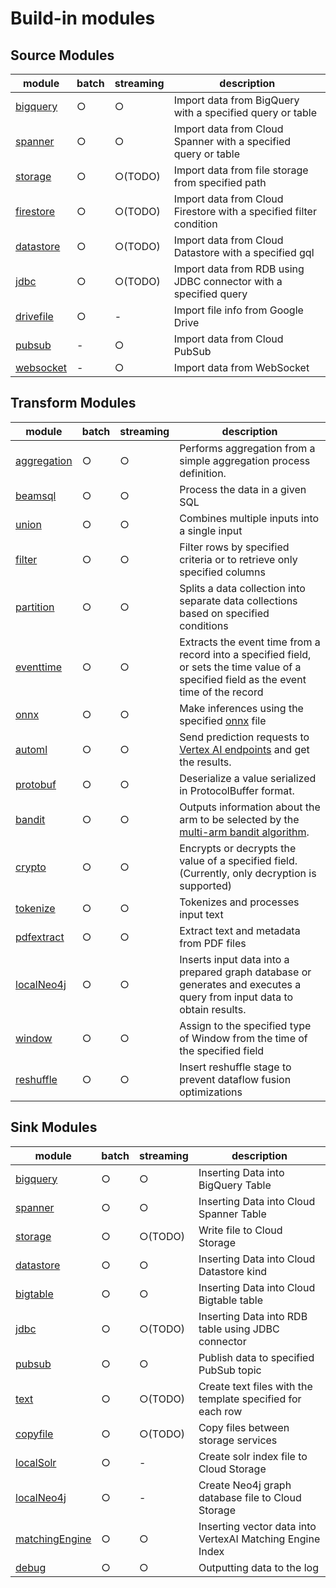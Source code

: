 # Build-in modules

## Source Modules

| module                           | batch | streaming | description                                                        |
|----------------------------------|-------|-----------|--------------------------------------------------------------------|
| [bigquery](source/bigquery.md)   | ○     | ○         | Import data from BigQuery with a specified query or table          |
| [spanner](source/spanner.md)     | ○     | ○         | Import data from Cloud Spanner with a specified query or table     |
| [storage](source/storage.md)     | ○     | ○(TODO)   | Import data from file storage from specified path                  |
| [firestore](source/firestore.md) | ○     | ○(TODO)   | Import data from Cloud Firestore with a specified filter condition |
| [datastore](source/datastore.md) | ○     | ○(TODO)   | Import data from Cloud Datastore with a specified gql              |
| [jdbc](source/jdbc.md)           | ○     | ○(TODO)   | Import data from RDB using JDBC connector with a specified query   |
| [drivefile](source/drivefile.md) | ○     | -         | Import file info from Google Drive                                 |
| [pubsub](source/pubsub.md)       | -     | ○         | Import data from Cloud PubSub                                      |
| [websocket](source/websocket.md) | -     | ○         | Import data from WebSocket                                         |

## Transform Modules

| module                                  | batch | streaming | description                                                                                                                                           |
|-----------------------------------------|-------|-----------|-------------------------------------------------------------------------------------------------------------------------------------------------------|
| [aggregation](transform/aggregation.md) | ○     | ○         | Performs aggregation from a simple aggregation process definition.                                                                                    |
| [beamsql](transform/beamsql.md)         | ○     | ○         | Process the data in a given SQL                                                                                                                       |
| [union](transform/union.md)             | ○     | ○         | Combines multiple inputs into a single input                                                                                                          |
| [filter](transform/filter.md)           | ○     | ○         | Filter rows by specified criteria or to retrieve only specified columns                                                                               |
| [partition](transform/partition.md)     | ○     | ○         | Splits a data collection into separate data collections based on specified conditions                                                                 |
| [eventtime](transform/eventtime.md)     | ○     | ○         | Extracts the event time from a record into a specified field, or sets the time value of a specified field as the event time of the record             |
| [onnx](transform/onnx.md)               | ○     | ○         | Make inferences using the specified [onnx](https://onnxruntime.ai/) file                                                                              |
| [automl](transform/automl.md)           | ○     | ○         | Send prediction requests to [Vertex AI endpoints](https://cloud.google.com/vertex-ai/docs/predictions/online-predictions-automl) and get the results. |
| [protobuf](transform/protobuf.md)       | ○     | ○         | Deserialize a value serialized in ProtocolBuffer format.                                                                                              |
| [bandit](transform/bandit.md)           | ○     | ○         | Outputs information about the arm to be selected by the [multi-arm bandit algorithm](https://en.wikipedia.org/wiki/Multi-armed_bandit).               |
| [crypto](transform/crypto.md)           | ○     | ○         | Encrypts or decrypts the value of a specified field.(Currently, only decryption is supported)                                                         |
| [tokenize](transform/tokenize.md)       | ○     | ○         | Tokenizes and processes input text                                                                                                                    |
| [pdfextract](transform/pdfextract.md)   | ○     | ○         | Extract text and metadata from PDF files                                                                                                              |
| [localNeo4j](transform/localneo4j.md)   | ○     | ○         | Inserts input data into a prepared graph database or generates and executes a query from input data to obtain results.                                |
| [window](transform/window.md)           | ○     | ○         | Assign to the specified type of Window from the time of the specified field                                                                           |
| [reshuffle](transform/reshuffle.md)     | ○     | ○         | Insert reshuffle stage to prevent dataflow fusion optimizations                                                                                       |

## Sink Modules

| module                                   | batch | streaming | description                                                |
|------------------------------------------|-------|-----------|------------------------------------------------------------|
| [bigquery](sink/bigquery.md)             | ○     | ○         | Inserting Data into BigQuery Table                         |
| [spanner](sink/spanner.md)               | ○     | ○         | Inserting Data into Cloud Spanner Table                    |
| [storage](sink/storage.md)               | ○     | ○(TODO)   | Write file to Cloud Storage                                |
| [datastore](sink/datastore.md)           | ○     | ○         | Inserting Data into Cloud Datastore kind                   |
| [bigtable](sink/bigtable.md)             | ○     | ○         | Inserting Data into Cloud Bigtable table                   |
| [jdbc](sink/jdbc.md)                     | ○     | ○(TODO)   | Inserting Data into RDB table using JDBC connector         |
| [pubsub](sink/pubsub.md)                 | ○     | ○         | Publish data to specified PubSub topic                     |
| [text](sink/text.md)                     | ○     | ○(TODO)   | Create text files with the template specified for each row |
| [copyfile](sink/copyfile.md)             | ○     | ○(TODO)   | Copy files between storage services                        |
| [localSolr](sink/localsolr.md)           | ○     | -         | Create solr index file to Cloud Storage                    |
| [localNeo4j](sink/localneo4j.md)         | ○     | -         | Create Neo4j graph database file to Cloud Storage          |
| [matchingEngine](sink/matchingengine.md) | ○     | ○         | Inserting vector data into VertexAI Matching Engine Index  |
| [debug](sink/debug.md)                   | ○     | ○         | Outputting data to the log                                 |
